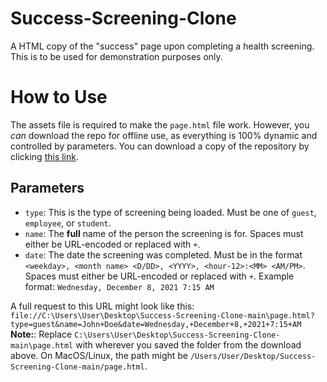# Success-Screening-Clone

A HTML copy of the "success" page upon completing a health screening. This is to be used for demonstration purposes
only.

# How to Use

The assets file is required to make the `page.html` file work. However, you _can_ download the repo for offline use, as
everything is 100% dynamic and controlled by parameters. You can download a copy of the repository by
clicking [this link](https://github.com/HealthScreening/Success-Screening-Clone/archive/refs/heads/main.zip).

## Parameters

* `type`: This is the type of screening being loaded. Must be one of `guest`, `employee`, or `student`.
* `name`: The **full** name of the person the screening is for. Spaces must either be URL-encoded or replaced with `+`.
* `date`: The date the screening was completed. Must be in the
  format `<weekday>, <month name> <D/DD>, <YYYY>, <hour-12>:<MM> <AM/PM>`. Spaces must either be URL-encoded or replaced
  with `+`. Example format: `Wednesday, December 8, 2021 7:15 AM`

A full request to this URL might look like this:
`file://C:\Users\User\Desktop\Success-Screening-Clone-main\page.html?type=guest&name=John+Doe&date=Wednesday,+December+8,+2021+7:15+AM`
**Note:**: Replace `C:\Users\User\Desktop\Success-Screening-Clone-main\page.html` with wherever you saved the folder
from the download above. On MacOS/Linux, the path might be `/Users/User/Desktop/Success-Screening-Clone-main/page.html`.